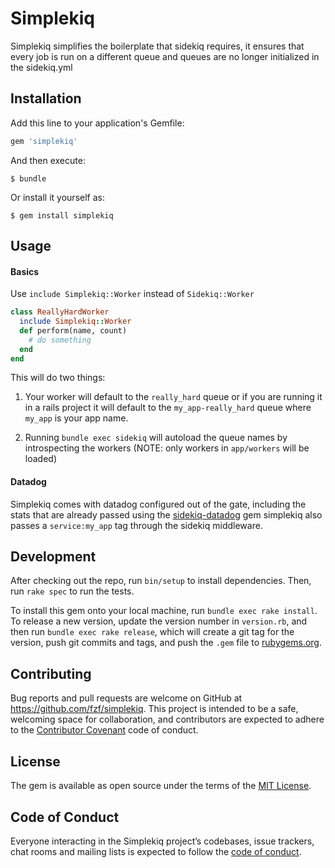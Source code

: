 # Simplekiq

Simplekiq simplifies the boilerplate that sidekiq requires, it ensures that every job is run on a different queue and queues are no longer initialized in the sidekiq.yml

## Installation

Add this line to your application's Gemfile:

```ruby
gem 'simplekiq'
```

And then execute:

    $ bundle

Or install it yourself as:

    $ gem install simplekiq

## Usage

#### Basics

Use `include Simplekiq::Worker` instead of `Sidekiq::Worker`

```ruby
class ReallyHardWorker
  include Simplekiq::Worker
  def perform(name, count)
    # do something
  end
end
```

This will do two things:

1. Your worker will default to the `really_hard` queue or if you are running it in a rails project it will default to the `my_app-really_hard` queue where `my_app` is your app name.

2. Running `bundle exec sidekiq` will autoload the queue names by introspecting the workers (NOTE: only workers in `app/workers` will be loaded)

#### Datadog

Simplekiq comes with datadog configured out of the gate, including the stats that are already passed using the [sidekiq-datadog](https://github.com/bsm/sidekiq-datadog) gem simplekiq also passes a `service:my_app` tag through the sidekiq middleware.

## Development

After checking out the repo, run `bin/setup` to install dependencies. Then, run `rake spec` to run the tests.

To install this gem onto your local machine, run `bundle exec rake install`. To release a new version, update the version number in `version.rb`, and then run `bundle exec rake release`, which will create a git tag for the version, push git commits and tags, and push the `.gem` file to [rubygems.org](https://rubygems.org).

## Contributing

Bug reports and pull requests are welcome on GitHub at https://github.com/fzf/simplekiq. This project is intended to be a safe, welcoming space for collaboration, and contributors are expected to adhere to the [Contributor Covenant](http://contributor-covenant.org) code of conduct.

## License

The gem is available as open source under the terms of the [MIT License](https://opensource.org/licenses/MIT).

## Code of Conduct

Everyone interacting in the Simplekiq project’s codebases, issue trackers, chat rooms and mailing lists is expected to follow the [code of conduct](https://github.com/fzf/simplekiq/blob/master/CODE_OF_CONDUCT.md).
